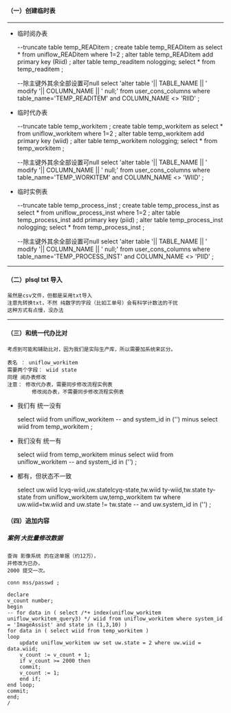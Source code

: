 #### （一）创建临时表

---

- 临时阅办表


    --truncate table temp_READitem ;
    create table temp_READitem as select * from uniflow_READitem where 1=2 ;
    alter table temp_READitem add primary key (Riid) ;
    alter table temp_readitem nologging;
    select * from temp_readitem ;

    --除主键外其余全部设置可null
    select 'alter table '|| TABLE_NAME || ' modify '|| COLUMN_NAME || ' null;' 
        from user_cons_columns where table_name='TEMP_READITEM' and COLUMN_NAME <> 'RIID' ;

- 临时代办表


    --truncate table temp_workitem ;
    create table temp_workitem as select * from uniflow_workitem where 1=2 ;
    alter table temp_workitem add primary key (wiid) ;
    alter table temp_workitem nologging;
    select * from temp_workitem ;

    --除主键外其余全部设置可null
    select 'alter table '|| TABLE_NAME || ' modify '|| COLUMN_NAME || ' null;' 
        from user_cons_columns where table_name='TEMP_WORKITEM' and COLUMN_NAME <> 'WIID' ;

- 临时实例表


    --truncate table temp_process_inst ;
    create table temp_process_inst as select * from uniflow_process_inst where 1=2 ;
    alter table temp_process_inst add primary key (piid) ;
    alter table temp_process_inst nologging;
    select * from temp_process_inst ;

    --除主键外其余全部设置可null
    select 'alter table '|| TABLE_NAME || ' modify '|| COLUMN_NAME || ' null;' 
        from user_cons_columns where table_name='TEMP_PROCESS_INST' and COLUMN_NAME <> 'PIID' ;

---

#### （二）plsql txt 导入

    虽然是csv文件，但都是采用txt导入
    注意先转换txt，不然 纯数字的字段（比如工单号）会有科学计数法的干扰
    这种方式有点慢，没办法

---
#### （三）和统一代办比对

    考虑到可能和辅助比对，因为我们是实际生产库，所以需要加系统来区分。

    表名 ： uniflow_workitem 
    需要两个字段： wiid state 
    同理 阅办表修改
    注意： 修改代办表，需要同步修改流程实例表
            修改阅办表，不需要同步修改流程实例表
    
- 我们有 统一没有  


    select wiid from uniflow_workitem 
    	-- and system_id in ('')
    minus 
    select wiid from temp_workitem 
    ;
 
- 我们没有 统一有


    select wiid from temp_workitem 
    minus 
    select wiid from uniflow_workitem 
    	-- and system_id in ('')
    ;
    
- 都有，但状态不一致


    select uw.wiid lcyq-wiid,uw.statelcyq-state,tw.wiid ty-wiid,tw.state ty-state 
    	from uniflow_workitem uw,temp_workitem  tw 
    		where uw.wiid=tw.wiid and uw.state != tw.state 
    		-- and uw.system_id in ('')
    ;


#### （四）追加内容

##### 案例 大批量修改数据

    查询 影像系统 的在途单据（约12万），
    并修改为已办，
    2000 提交一次。

    conn mss/passwd ;

    declare
    v_count number; 
    begin
    -- for data in ( select /*+ index(uniflow_workitem uniflow_workitem_query3) */ wiid from uniflow_workitem where system_id = 'ImageAssist' and state in (1,3,10) ) 
    for data in ( select wiid from temp_workitem ) 
    loop 
    	update uniflow_workitem uw set uw.state = 2 where uw.wiid = data.wiid;
    	v_count := v_count + 1;
    	if v_count >= 2000 then 
    	commit;
    	v_count := 1;
    	end if;
    end loop;
    commit;
    end;
    /
